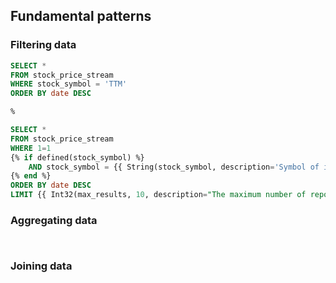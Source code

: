 ## Fundamental patterns


### Filtering data

```sql
SELECT * 
FROM stock_price_stream
WHERE stock_symbol = 'TTM'
ORDER BY date DESC
```

```sql
%

SELECT * 
FROM stock_price_stream
WHERE 1=1
{% if defined(stock_symbol) %}
    AND stock_symbol = {{ String(stock_symbol, description='Symbol of interest.') }}
{% end %}
ORDER BY date DESC
LIMIT {{ Int32(max_results, 10, description="The maximum number of reports to return per response.") }}
```

### Aggregating data

```sql
```

```sql
```

### Joining data

```sql
```

```sql
```
